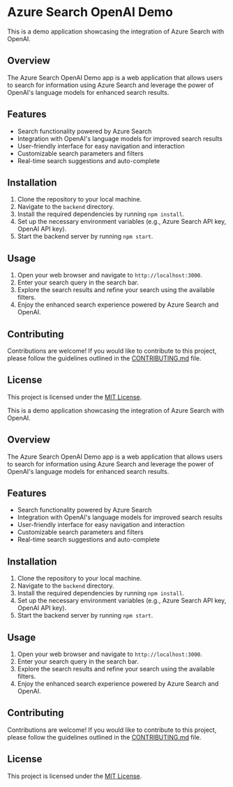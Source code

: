 # Azure Search OpenAI Demo

This is a demo application showcasing the integration of Azure Search with OpenAI.

## Overview

The Azure Search OpenAI Demo app is a web application that allows users to search for information using Azure Search and leverage the power of OpenAI's language models for enhanced search results.

## Features

- Search functionality powered by Azure Search
- Integration with OpenAI's language models for improved search results
- User-friendly interface for easy navigation and interaction
- Customizable search parameters and filters
- Real-time search suggestions and auto-complete

## Installation

1. Clone the repository to your local machine.
2. Navigate to the `backend` directory.
3. Install the required dependencies by running `npm install`.
4. Set up the necessary environment variables (e.g., Azure Search API key, OpenAI API key).
5. Start the backend server by running `npm start`.

## Usage

1. Open your web browser and navigate to `http://localhost:3000`.
2. Enter your search query in the search bar.
3. Explore the search results and refine your search using the available filters.
4. Enjoy the enhanced search experience powered by Azure Search and OpenAI.

## Contributing

Contributions are welcome! If you would like to contribute to this project, please follow the guidelines outlined in the [CONTRIBUTING.md](./CONTRIBUTING.md) file.

## License

This project is licensed under the [MIT License](./LICENSE).

This is a demo application showcasing the integration of Azure Search with OpenAI. 

## Overview

The Azure Search OpenAI Demo app is a web application that allows users to search for information using Azure Search and leverage the power of OpenAI's language models for enhanced search results.

## Features

- Search functionality powered by Azure Search
- Integration with OpenAI's language models for improved search results
- User-friendly interface for easy navigation and interaction
- Customizable search parameters and filters
- Real-time search suggestions and auto-complete

## Installation

1. Clone the repository to your local machine.
2. Navigate to the `backend` directory.
3. Install the required dependencies by running `npm install`.
4. Set up the necessary environment variables (e.g., Azure Search API key, OpenAI API key).
5. Start the backend server by running `npm start`.

## Usage

1. Open your web browser and navigate to `http://localhost:3000`.
2. Enter your search query in the search bar.
3. Explore the search results and refine your search using the available filters.
4. Enjoy the enhanced search experience powered by Azure Search and OpenAI.

## Contributing

Contributions are welcome! If you would like to contribute to this project, please follow the guidelines outlined in the [CONTRIBUTING.md](./CONTRIBUTING.md) file.

## License

This project is licensed under the [MIT License](./LICENSE).

